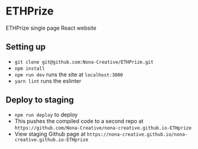 # ETHPrize
ETHPrize single page React website

## Setting up
- `git clone git@github.com:Nona-Creative/ETHPrize.git`
- `npm install`
- `npm run dev` runs the site at `localhost:3000`
- `yarn lint` runs the eslinter

## Deploy to staging
- `npm run deploy` to deploy
- This pushes the compiled code to a second repo at `https://github.com/Nona-Creative/nona-creative.github.io-ETHprize`
- View staging Github page at `https://nona-creative.github.io/nona-creative.github.io-ETHprize`
